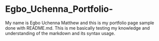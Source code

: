 # Egbo_Uchenna_Portfolio-
My name is Egbo Uchenna Matthew and this is my portfolio page sample done with README.md. This is me basically testing my knowledge and understanding of the markdown and its syntax usage.
